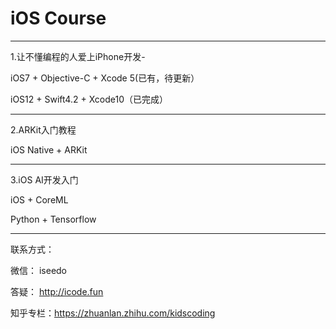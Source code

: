 iOS Course
==========

-----------------------------------

1.让不懂编程的人爱上iPhone开发-

iOS7 + Objective-C + Xcode 5(已有，待更新）

iOS12 + Swift4.2 + Xcode10（已完成）

-----------------------------------


2.ARKit入门教程

iOS Native + ARKit

-----------------------------------


3.iOS AI开发入门

iOS + CoreML 

Python + Tensorflow 

-----------------------------------

联系方式：

微信： iseedo

答疑： http://icode.fun 

知乎专栏：https://zhuanlan.zhihu.com/kidscoding




